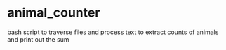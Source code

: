 # animal_counter
bash script to traverse files and process text to extract counts of animals and print out the sum
